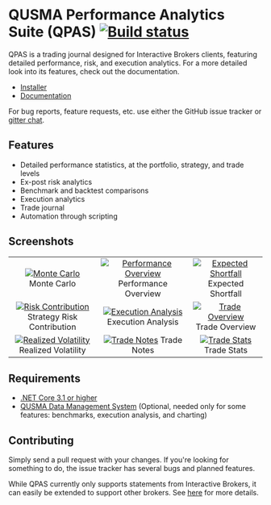 QUSMA Performance Analytics Suite (QPAS) [![Build status](https://ci.appveyor.com/api/projects/status/vkcttigbnhudcwkw/branch/master?svg=true)](https://ci.appveyor.com/project/qusma/qpas/branch/master)
====
QPAS is a trading journal designed for Interactive Brokers clients, featuring detailed performance, risk, and execution analytics. For a more detailed look into its features, check out the documentation.

* [Installer](http://qusma.com/QPAS/setup.exe)
* [Documentation](https://github.com/qusma/QPAS/wiki)

For bug reports, feature requests, etc. use either the GitHub issue tracker or [gitter chat](https://gitter.im/qusma/community).

Features
------------------------
* Detailed performance statistics, at the portfolio, strategy, and trade levels
* Ex-post risk analytics
* Benchmark and backtest comparisons
* Execution analytics
* Trade journal
* Automation through scripting

Screenshots
------------------------

| | | |
|:-------------------------:|:-------------------------:|:-------------------------:|
|<a href="https://qusma.com/images/monte_carlo.png"><img alt="Monte Carlo" src="https://qusma.com/images/thumbnails/monte_carlo.png"></a>  Monte Carlo |  <a href="https://qusma.com/images/performance_overview.png"><img alt="Performance Overview" src="https://qusma.com/images/thumbnails/performance_overview.png"></a> Performance Overview|<a href="https://qusma.com/images/expected_shortfall.png"><img alt="Expected Shortfall" src="https://qusma.com/images/thumbnails/expected_shortfall.png"></a> Expected Shortfall|
|<a href="https://qusma.com/images/rolling_risk_contribution.png"><img alt="Risk Contribution" src="https://qusma.com/images/thumbnails/rolling_risk_contribution.png"></a> Strategy Risk Contribution |  <a href="https://qusma.com/images/execution_report.png"><img alt="Execution Analysis" src="https://qusma.com/images/thumbnails/execution_report.png"></a> Execution Analysis |<a href="https://qusma.com/images/trade_overview.png"><img alt="Trade Overview" src="https://qusma.com/images/thumbnails/trade_overview.png"></a> Trade Overview|
|<a href="https://qusma.com/images/realized_volatility.png"><img alt="Realized Volatility" src="https://qusma.com/images/thumbnails/realized_volatility.png"></a> Realized Volatility  | <a href="https://qusma.com/images/trade_notes.png"><img alt="Trade Notes" src="https://qusma.com/images/thumbnails/trade_notes.png"></a> Trade Notes|<a href="https://qusma.com/images/trade_stats.png"><img alt="Trade Stats" src="https://qusma.com/images/thumbnails/trade_stats.png"></a> Trade Stats|



Requirements
------------------------
* [.NET Core 3.1 or higher](https://dotnet.microsoft.com/download/dotnet-core)
* [QUSMA Data Management System](https://github.com/qusma/QDMS) (Optional, needed only for some features: benchmarks, execution analysis, and charting)

Contributing
------------------------
Simply send a pull request with your changes. If you're looking for something to do, the issue tracker has several bugs and planned features.

While QPAS currently only supports statements from Interactive Brokers, it can easily be extended to support other brokers. See [here](https://github.com/qusma/QPAS/wiki/Implementing-a-Statement-Parser) for more details.